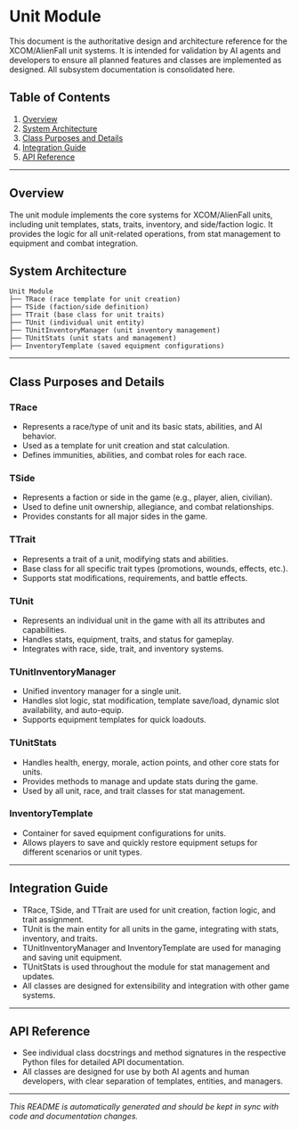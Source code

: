 # Unit Module

This document is the authoritative design and architecture reference for the XCOM/AlienFall unit systems. It is intended for validation by AI agents and developers to ensure all planned features and classes are implemented as designed. All subsystem documentation is consolidated here.

## Table of Contents
1. [Overview](#overview)
2. [System Architecture](#system-architecture)
3. [Class Purposes and Details](#class-purposes-and-details)
4. [Integration Guide](#integration-guide)
5. [API Reference](#api-reference)

---

## Overview

The unit module implements the core systems for XCOM/AlienFall units, including unit templates, stats, traits, inventory, and side/faction logic. It provides the logic for all unit-related operations, from stat management to equipment and combat integration.

## System Architecture

```
Unit Module
├── TRace (race template for unit creation)
├── TSide (faction/side definition)
├── TTrait (base class for unit traits)
├── TUnit (individual unit entity)
├── TUnitInventoryManager (unit inventory management)
├── TUnitStats (unit stats and management)
├── InventoryTemplate (saved equipment configurations)
```

---

## Class Purposes and Details

### TRace
- Represents a race/type of unit and its basic stats, abilities, and AI behavior.
- Used as a template for unit creation and stat calculation.
- Defines immunities, abilities, and combat roles for each race.

### TSide
- Represents a faction or side in the game (e.g., player, alien, civilian).
- Used to define unit ownership, allegiance, and combat relationships.
- Provides constants for all major sides in the game.

### TTrait
- Represents a trait of a unit, modifying stats and abilities.
- Base class for all specific trait types (promotions, wounds, effects, etc.).
- Supports stat modifications, requirements, and battle effects.

### TUnit
- Represents an individual unit in the game with all its attributes and capabilities.
- Handles stats, equipment, traits, and status for gameplay.
- Integrates with race, side, trait, and inventory systems.

### TUnitInventoryManager
- Unified inventory manager for a single unit.
- Handles slot logic, stat modification, template save/load, dynamic slot availability, and auto-equip.
- Supports equipment templates for quick loadouts.

### TUnitStats
- Handles health, energy, morale, action points, and other core stats for units.
- Provides methods to manage and update stats during the game.
- Used by all unit, race, and trait classes for stat management.

### InventoryTemplate
- Container for saved equipment configurations for units.
- Allows players to save and quickly restore equipment setups for different scenarios or unit types.

---

## Integration Guide

- TRace, TSide, and TTrait are used for unit creation, faction logic, and trait assignment.
- TUnit is the main entity for all units in the game, integrating with stats, inventory, and traits.
- TUnitInventoryManager and InventoryTemplate are used for managing and saving unit equipment.
- TUnitStats is used throughout the module for stat management and updates.
- All classes are designed for extensibility and integration with other game systems.

---

## API Reference

- See individual class docstrings and method signatures in the respective Python files for detailed API documentation.
- All classes are designed for use by both AI agents and human developers, with clear separation of templates, entities, and managers.

---

*This README is automatically generated and should be kept in sync with code and documentation changes.*
